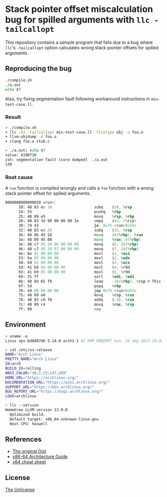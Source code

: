# Stack pointer offset miscalculation bug for spilled arguments with `llc -tailcallopt`

This repository contains a sample program that fails due to a bug where `llc`'s `-tailcallopt` option calculates wrong stack pointer offsets for spilled arguments.

## Reproducing the bug

```sh
./compile.sh
./a.out
echo $?
```

Also, try fixing segmentation fault following workaround instructions in `min-test-case.ll`.

### Result

```sh
> ./compile.sh
+ llc -O3 -tailcallopt min-test-case.ll -filetype obj -o foo.o
+ llvm-objdump -d foo.o
+ clang foo.o stub.c

> ./a.out; echo $?
value: 4198710
zsh: segmentation fault (core dumped)  ./a.out
139
```

### Root cause

A `run` function is compiled wrongly and calls a `foo` function with a wrong stack pointer offset for spilled arguments.

```asm
0000000000000020 <run>:
      20: 48 83 ec 10                  	subq	$16, %rsp
      24: 55                           	pushq	%rbp
      25: 48 89 e5                     	movq	%rsp, %rbp
      28: 48 83 3d 00 00 00 00 2a      	cmpq	$42, (%rip)             # 0x30 <run+0x10>
      30: 74 43                        	je	0x75 <run+0x55>
      32: 48 83 ec 20                  	subq	$32, %rsp
      36: 48 8b 45 18                  	movq	24(%rbp), %rax
      3a: 48 89 45 08                  	movq	%rax, 8(%rbp)
      3e: 48 c7 45 10 06 00 00 00      	movq	$6, 16(%rbp)
      46: 48 c7 45 18 07 00 00 00      	movq	$7, 24(%rbp)
      4e: be 01 00 00 00               	movl	$1, %esi
      53: ba 02 00 00 00               	movl	$2, %edx
      58: b9 03 00 00 00               	movl	$3, %ecx
      5d: 41 b8 04 00 00 00            	movl	$4, %r8d
      63: 41 b9 05 00 00 00            	movl	$5, %r9d
      69: 31 ff                        	xorl	%edi, %edi
      6b: 48 8d 65 f0                  	leaq	-16(%rbp), %rsp # This offset should be 0 rather than -16.
      6f: 5d                           	popq	%rbp
      70: e9 00 00 00 00               	jmp	0x75 <run+0x55>
      75: 48 89 e0                     	movq	%rsp, %rax
      78: 48 83 c0 f0                  	addq	$-16, %rax
      7c: 48 89 c4                     	movq	%rax, %rsp
      7f: 90                           	nop

```

## Environment

```sh
> uname -a
Linux vps-bd8d07d6 5.14.8-arch1-1 #1 SMP PREEMPT Sun, 26 Sep 2021 19:36:15 +0000 x86_64 GNU/Linux

> cat /etc/os-release
NAME="Arch Linux"
PRETTY_NAME="Arch Linux"
ID=arch
BUILD_ID=rolling
ANSI_COLOR="38;2;23;147;209"
HOME_URL="https://archlinux.org/"
DOCUMENTATION_URL="https://wiki.archlinux.org/"
SUPPORT_URL="https://bbs.archlinux.org/"
BUG_REPORT_URL="https://bugs.archlinux.org/"
LOGO=archlinux

> llc --version
Homebrew LLVM version 13.0.0
  Optimized build.
  Default target: x86_64-unknown-linux-gnu
  Host CPU: haswell
```

## References

- [The original Gist](https://gist.github.com/raviqqe/64f04ff498b8aabb5231ddaefb5023e5)
- [x86-64 Architecture Guide](http://6.s081.scripts.mit.edu/sp18/x86-64-architecture-guide.html)
- [x64 cheat sheet](https://cs.brown.edu/courses/cs033/docs/guides/x64_cheatsheet.pdf)

## License

[The Unlicense](UNLICENSE)
